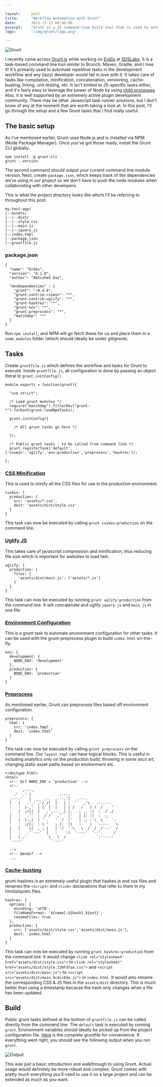 ```yaml
---

layout:     post
title:      "Workflow Automation with Grunt"
date:       2013-11-13 00:00:00
excerpt:    "Grunt is a JS command-line build tool that is used to automate repetitive tasks"
logo:       "/img/grunt/logo.png"

---
```


![Grunt](/img/grunt/logo.png)

I recently came across [Grunt.js](http://gruntjs.com/) while working on [Erdős](http://blog.sdslabs.co/2013/10/erdos-codebot/) at [SDSLabs](//github.com/sdslabs). It is a task-based command line tool similar to Brunch, Maven, Gradle, and I love it! It's primarily used to automate repetitive tasks in the development workflow and any (lazy) developer would fall in love with it. It takes care of tasks like compilation, minification, concatenation, versioning, cache-busting, linting, unit testing, etc. It isn't limited to JS-specific tasks either, and it's fairly easy to leverage the power of Node by using [child processes](http://gruntjs.com/api/grunt.util#grunt.util.spawn). Also, it is well supported by an extremely active plugin development community. There may be other Javascript task runner solutions, but I don’t know of any at the moment that are worth taking a look at. In this post, I'll go through the setup and a few Grunt tasks that I find really useful.

## The basic setup

As I've mentioned earlier, Grunt uses Node.js and is installed via NPM (Node Package Manager). Once you've got those ready, install the Grunt CLI globally.

    npm install -g grunt-cli
    grunt --version

The second command should output your current command line module version. Next, create `package.json`, which keeps track of the dependencies we're using in our project so we don't have to push the node modules when collaborating with other developers.

This is what the project directory looks like which I'll be referring to throughout this post.

    my-test-app/
    |--assets/
    |--|--dist/
    |--|--style.css
    |--|--main.js
    |--|--jquery.js
    |--index.tmpl
    |--package.json
    |--gruntfile.js

### package.json

    {
      "name": "Erdos",
      "version": "0.1.0",
      "author": "Abhishek Das",

      "devDependencies" : {
        "grunt": "~0.4.0",
        "grunt-contrib-cssmin": "*",
        "grunt-contrib-uglify": "*",
        "grunt-hashres": "*",
        "grunt-env": "*",
        "grunt-preprocess": "*",
        "matchdep": "*"
      } 
    }

Run `npm install`, and NPM will go fetch these for us and place them in a `node_modules` folder (which should ideally be under gitignore).

## Tasks

Create `gruntfile.js` which defines the workflow and tasks for Grunt to execute. Inside `gruntfile.js`, all configuration is done by passing an object literal to `grunt.initConfig()`.

    module.exports = function(grunt){

      "use strict";

      /* Load grunt modules */
      require("matchdep").filterDev("grunt-*").forEach(grunt.loadNpmTasks);

      grunt.initConfig({

        /* All grunt tasks go here */

      });

      /* Public grunt tasks - to be called from command line */
      grunt.registerTask('default', ['cssmin','uglify','env:production','preprocess','hashres']);

    };

### [CSS Minification](https://github.com/gruntjs/grunt-contrib-cssmin)

This is used to minify all the CSS files for use in the production environment.

    cssmin: {
      production: {
        src: 'assets/*.css',
        dest: 'assets/dist/style.css'
      }
    }

This task can now be executed by calling `grunt cssmin:production` on the command line.

### [Uglify JS](https://github.com/gruntjs/grunt-contrib-uglify)

This takes care of javascript compression and minification, thus reducing file size which is important for websites to load fast. 

    uglify: {
      production: {
        files: {
          'assets/dist/main.js': ['assets/*.js']
        }
      }
    }

This task can now be executed by running `grunt uglify:production` from the command line. It will concatenate and uglify `jquery.js` and `main.js` in one file.

### [Environment Configuration](https://github.com/jsoverson/grunt-env/)

This is a grunt task to automate environment configuration for other tasks. It can be used with the grunt-preprocess plugin to build `index.html` on-the-fly.

    env: {
      development: {
        NODE_ENV: 'development'
      },
      production: {
        NODE_ENV: 'production'
      }
    }

### [Preprocess](https://github.com/jsoverson/grunt-preprocess/)

As mentioned earlier, Grunt can preprocess files based off environment configuration.

    preprocess: {
      html: {
        src: 'index.tmpl',
        dest: 'index.html'
      }
    }

This task can now be executed by calling `grunt preprocess` on the command line. Our `layout.tmpl` can have logical blocks. This is useful in including analytics only on the production build, throwing in some ascii art, changing static asset paths based on environment etc.

    <!doctype html>
    <html>
      <!-- @if NODE_ENV = 'production' -->
      <!--
            ,---,.                                         
        ,'  .' |             ,---,                       
      ,---.'   |  __  ,-.  ,---.'|   ,---.               
      |   |   .',' ,'/ /|  |   | :  '   ,'\   .--.--.    
      :   :  |-,'  | |' |  |   | | /   /   | /  /    '   
      :   |  ;/||  |   ,',--.__| |.   ; ,. :|  :  /`./   
      |   :   .''  :  / /   ,'   |'   | |: :|  :  ;_     
      |   |  |-,|  | ' .   '  /  |'   | .; : \  \    `.  
      '   :  ;/|;  : | '   ; |:  ||   :    |  `----.   \ 
      |   |    \|  , ; |   | '/  ' \   \  /  /  /`--'  / 
      |   :   .' ---'  |   :    :|  `----'  '--'.     /  
      |   | ,'          \   \  /              `--'---'   
      `----'             `----'                          

      -->
      <!-- @endif -->
      ...

### [Cache-busting](https://github.com/Luismahou/grunt-hashres)

grunt-hashres is an extremely useful plugin that hashes js and css files and renames the `<script>` and `<link>` declarations that refer to them in my html/php/etc files.

    hashres: {
      options: {
        encoding: 'utf8',
        fileNameFormat: '${name}.${hash}.${ext}',
        renameFiles: true
      },
      production: {
        src: ['assets/dist/style.css','assets/dist/main.js'],
        dest: 'index.html'
      }
    }

This task can now be executed by running `grunt hashres:production` from the command line. It would change `<link rel="stylesheet" href="assets/dist/style.css">` to `<link rel="stylesheet" href="assets/dist/style.130fdfaa.css">` and `<script src="assets/dist/main.js">` to `<script src="assets/dist/main.9c4cc83e.js">` in `index.html`. It would also rename the corresponding CSS & JS files in the `assets/dist` directory. This is much better than using a timestamp because the hash only changes when a file has been updated.

## Build

Public grunt tasks defined at the bottom of `gruntfile.js` can be called directly from the command line. The `default` task is executed by running `grunt`. Environment variables should ideally be picked up from the project configuration file. [Here](https://gist.github.com/abhshkdz/7460904) is the complete gruntfile for convenience. If everything went right, you should see the following output when you run `grunt`.

![Output](/img/grunt/output.png)

This was just a basic introduction and walkthrough to using Grunt. Actual usage would definitely be more robust and complex. Grunt comes with pretty much everything you’ll need to use it on a large project and can be extended as much as you want.
